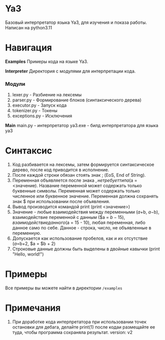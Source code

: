 # Ya3
Базовый интерпретатор языка Ya3, для изучения и показа работы.
Написан на python3.11

# Навигация
**Examples**
Примеры кода на языке Ya3.

**Interpreter**
Директория с модулями для интерпретации кода.

### Модули
1. lexer.py - Разбиение на лексемы
2. parser.py - Формирование блоков (синтаксического дерева)
3. executor.py -  Запуск кода
4. tokenizer.py - Токены
5. exceptions.py - Исключения

**Main**
main.py - интерпретатор
ya3.exe - билд интерпретатора для языка ya3

# Синтаксис
1. Код разбивается на лексемы, затем формируется синтаксическое дерево, после
   код приводится в исполнение.
2. После каждой строки обязан стоять знак ; (EoS, End of String).
3. Переменная объявляется после знака $, не требует типа ($a = <значение).
   Название переменной может содержать только буквенные символы. Переменная
   может содержать только численное или буквенное значение. Переменная должна
   сохранять знак $ при использовании после объявления.
5. Вывод производится командой print (print <значение>)
6. Значение - любые взаимодействия между переменными ($a+$b, $a-$b), взаимодействие
   переменной с данным ($a = $b - 15), взаимодействие данного ($a = 15 - 10),
   любая переменная, либо данное само по себе.
   Данное - строка, число, не объявленные в переменную.
8. Допускается как использование пробелов, как и их отсутствие ($a=$b+2, $a = $b + 2)
9. Строковые данные должны быть выделены в двойные кавычки (print "Hello, world!")
   

# Примеры
Все примеры вы можете найти в директории ```/examples```

# Примечания
1. При доработке кода интерпретатора при использовании точек остановки для
   дебага, делайте print(1) после кодаи размещайте ее туда, чтобы программа
   сохраняла результат. 
version: v2

